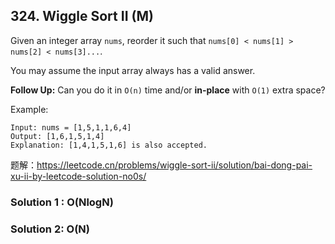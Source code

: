 ## 324. Wiggle Sort II (M)

Given an integer array `nums`, reorder it such that `nums[0] < nums[1] > nums[2] < nums[3]...`.

You may assume the input array always has a valid answer.

**Follow Up:** Can you do it in `O(n)` time and/or **in-place** with `O(1)` extra space?

Example:

```
Input: nums = [1,5,1,1,6,4]
Output: [1,6,1,5,1,4]
Explanation: [1,4,1,5,1,6] is also accepted.
```



题解：https://leetcode.cn/problems/wiggle-sort-ii/solution/bai-dong-pai-xu-ii-by-leetcode-solution-no0s/

### Solution 1 : O(NlogN)



### Solution 2: O(N)